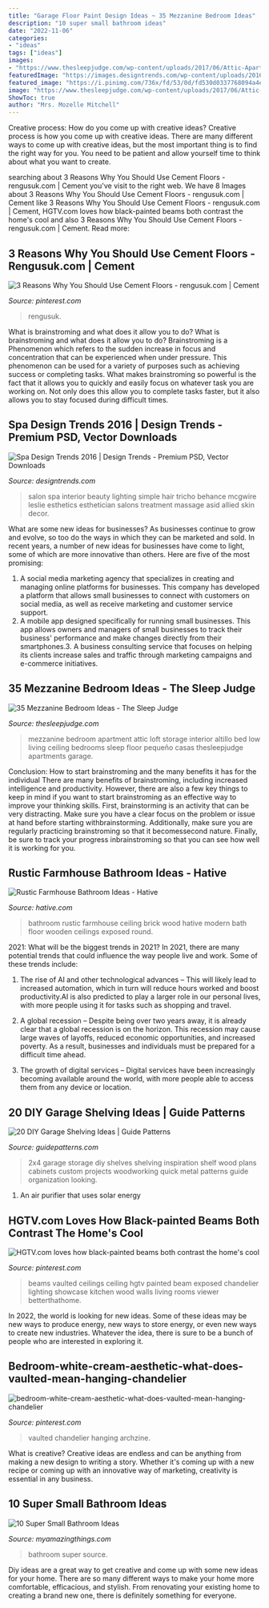 ```yaml
---
title: "Garage Floor Paint Design Ideas ~ 35 Mezzanine Bedroom Ideas"
description: "10 super small bathroom ideas"
date: "2022-11-06"
categories:
- "ideas"
tags: ["ideas"]
images:
- "https://www.thesleepjudge.com/wp-content/uploads/2017/06/Attic-Apartment.jpg"
featuredImage: "https://images.designtrends.com/wp-content/uploads/2016/02/19051027/Simple-Spa-Design1.jpg"
featured_image: "https://i.pinimg.com/736x/fd/53/0d/fd530d0337768094a4e3086b8d7b404f.jpg"
image: "https://www.thesleepjudge.com/wp-content/uploads/2017/06/Attic-Apartment.jpg"
ShowToc: true
author: "Mrs. Mozelle Mitchell"
---
```



Creative process: How do you come up with creative ideas?
Creative process is how you come up with creative ideas. There are many different ways to come up with creative ideas, but the most important thing is to find the right way for you. You need to be patient and allow yourself time to think about what you want to create.

	

		
searching about 3 Reasons Why You Should Use Cement Floors - rengusuk.com | Cement you've visit to the right web. We have 8 Images about 3 Reasons Why You Should Use Cement Floors - rengusuk.com | Cement like 3 Reasons Why You Should Use Cement Floors - rengusuk.com | Cement, HGTV.com loves how black-painted beams both contrast the home&#039;s cool and also 3 Reasons Why You Should Use Cement Floors - rengusuk.com | Cement. Read more:
		
    
## 3 Reasons Why You Should Use Cement Floors - Rengusuk.com | Cement

<img loading=lazy src="https://i.pinimg.com/736x/fd/53/0d/fd530d0337768094a4e3086b8d7b404f.jpg" onerror="this.onerror=null;this.src='https://tse3.mm.bing.net/th?id=OIP.BsVZPezabQ7_chVeNE3HFQHaJ3&amp;pid=15.1';" alt="3 Reasons Why You Should Use Cement Floors - rengusuk.com | Cement">

_Source: pinterest.com_

>rengusuk. 

	

What is brainstroming and what does it allow you to do?
What is brainstroming and what does it allow you to do? Brainstroming is a Phenomenon which refers to the sudden increase in focus and concentration that can be experienced when under pressure. This phenomenon can be used for a variety of purposes such as achieving success or completing tasks. What makes brainstroming so powerful is the fact that it allows you to quickly and easily focus on whatever task you are working on. Not only does this allow you to complete tasks faster, but it also allows you to stay focused during difficult times.

    
## Spa Design Trends 2016 | Design Trends - Premium PSD, Vector Downloads

<img loading=lazy src="https://images.designtrends.com/wp-content/uploads/2016/02/19051027/Simple-Spa-Design1.jpg" onerror="this.onerror=null;this.src='https://tse1.mm.bing.net/th?id=OIP.kFqxdaOxnDKKT0dymMnLaQHaKy&amp;pid=15.1';" alt="Spa Design Trends 2016 | Design Trends - Premium PSD, Vector Downloads">

_Source: designtrends.com_

>salon spa interior beauty lighting simple hair tricho behance mcgwire leslie esthetics esthetician salons treatment massage asid allied skin decor. 

	

What are some new ideas for businesses?
As businesses continue to grow and evolve, so too do the ways in which they can be marketed and sold. In recent years, a number of new ideas for businesses have come to light, some of which are more innovative than others. Here are five of the most promising:
1. A social media marketing agency that specializes in creating and managing online platforms for businesses. This company has developed a platform that allows small businesses to connect with customers on social media, as well as receive marketing and customer service support.
2. A mobile app designed specifically for running small businesses. This app allows owners and managers of small businesses to track their business' performance and make changes directly from their smartphones.3. A business consulting service that focuses on helping its clients increase sales and traffic through marketing campaigns and e-commerce initiatives.
    
## 35 Mezzanine Bedroom Ideas - The Sleep Judge

<img loading=lazy src="https://www.thesleepjudge.com/wp-content/uploads/2017/06/Attic-Apartment.jpg" onerror="this.onerror=null;this.src='https://tse4.mm.bing.net/th?id=OIP.y5AzIOmwyMInGaFp85DlWQAAAA&amp;pid=15.1';" alt="35 Mezzanine Bedroom Ideas - The Sleep Judge">

_Source: thesleepjudge.com_

>mezzanine bedroom apartment attic loft storage interior altillo bed low living ceiling bedrooms sleep floor pequeño casas thesleepjudge apartments garage. 

	

Conclusion: How to start brainstroming and the many benefits it has for the individual
There are many benefits of brainstroming, including increased intelligence and productivity. However, there are also a few key things to keep in mind if you want to start brainstroming as an effective way to improve your thinking skills. First, brainstorming is an activity that can be very distracting. Make sure you have a clear focus on the problem or issue at hand before starting withbrainstorming. Additionally, make sure you are regularly practicing brainstroming so that it becomessecond nature. Finally, be sure to track your progress inbrainstroming so that you can see how well it is working for you.

    
## Rustic Farmhouse Bathroom Ideas - Hative

<img loading=lazy src="https://hative.com/wp-content/uploads/2016/05/rustic-bathroom/44-rustic-bathroom-ideas.jpg" onerror="this.onerror=null;this.src='https://tse4.mm.bing.net/th?id=OIP.W8_17qck7IKXSFOuSOBI7gHaLH&amp;pid=15.1';" alt="Rustic Farmhouse Bathroom Ideas - Hative">

_Source: hative.com_

>bathroom rustic farmhouse ceiling brick wood hative modern bath floor wooden ceilings exposed round. 

	

2021: What will be the biggest trends in 2021?
In 2021, there are many potential trends that could influence the way people live and work. Some of these trends include:
1. The rise of AI and other technological advances – This will likely lead to increased automation, which in turn will reduce hours worked and boost productivity.AI is also predicted to play a larger role in our personal lives, with more people using it for tasks such as shopping and travel.

2. A global recession – Despite being over two years away, it is already clear that a global recession is on the horizon. This recession may cause large waves of layoffs, reduced economic opportunities, and increased poverty. As a result, businesses and individuals must be prepared for a difficult time ahead.

3. The growth of digital services – Digital services have been increasingly becoming available around the world, with more people able to access them from any device or location.

    
## 20 DIY Garage Shelving Ideas | Guide Patterns

<img loading=lazy src="http://www.guidepatterns.com/wp-content/uploads/2015/07/DIY-Garage-Shelves-2x4.jpg" onerror="this.onerror=null;this.src='https://tse4.mm.bing.net/th?id=OIP.Snr8onD0Fbo5AMQTXQFJEgHaJ4&amp;pid=15.1';" alt="20 DIY Garage Shelving Ideas | Guide Patterns">

_Source: guidepatterns.com_

>2x4 garage storage diy shelves shelving inspiration shelf wood plans cabinets custom projects woodworking quick metal patterns guide organization looking. 

	

1. An air purifier that uses solar energy 

    
## HGTV.com Loves How Black-painted Beams Both Contrast The Home&#039;s Cool

<img loading=lazy src="https://i.pinimg.com/736x/fa/da/62/fada62bfeecd12867673b6c03d35e139.jpg" onerror="this.onerror=null;this.src='https://tse3.mm.bing.net/th?id=OIP.RqazvKK2fwrVzq6cf-l36QHaLH&amp;pid=15.1';" alt="HGTV.com loves how black-painted beams both contrast the home&#039;s cool">

_Source: pinterest.com_

>beams vaulted ceilings ceiling hgtv painted beam exposed chandelier lighting showcase kitchen wood walls living rooms viewer betterthathome. 

	

In 2022, the world is looking for new ideas. Some of these ideas may be new ways to produce energy, new ways to store energy, or even new ways to create new industries. Whatever the idea, there is sure to be a bunch of people who are interested in exploring it.

    
## Bedroom-white-cream-aesthetic-what-does-vaulted-mean-hanging-chandelier

<img loading=lazy src="https://i.pinimg.com/736x/33/9a/62/339a626ddc6dedbe75b017fbbd50793d.jpg" onerror="this.onerror=null;this.src='https://tse2.mm.bing.net/th?id=OIP.6SUQx31AczqeYywc69zwQwHaLH&amp;pid=15.1';" alt="bedroom-white-cream-aesthetic-what-does-vaulted-mean-hanging-chandelier">

_Source: pinterest.com_

>vaulted chandelier hanging archzine. 

	

What is creative?
Creative ideas are endless and can be anything from making a new design to writing a story. Whether it's coming up with a new recipe or coming up with an innovative way of marketing, creativity is essential in any business.

    
## 10 Super Small Bathroom Ideas

<img loading=lazy src="http://myamazingthings.com/wp-content/uploads/2016/11/bathroom2.jpg" onerror="this.onerror=null;this.src='https://tse2.mm.bing.net/th?id=OIP.lqV7ZpwMZd7LYVchCPodBAHaJ3&amp;pid=15.1';" alt="10 Super Small Bathroom Ideas">

_Source: myamazingthings.com_

>bathroom super source. 

	

Diy ideas are a great way to get creative and come up with some new ideas for your home. There are so many different ways to make your home more comfortable, efficacious, and stylish. From renovating your existing home to creating a brand new one, there is definitely something for everyone.

